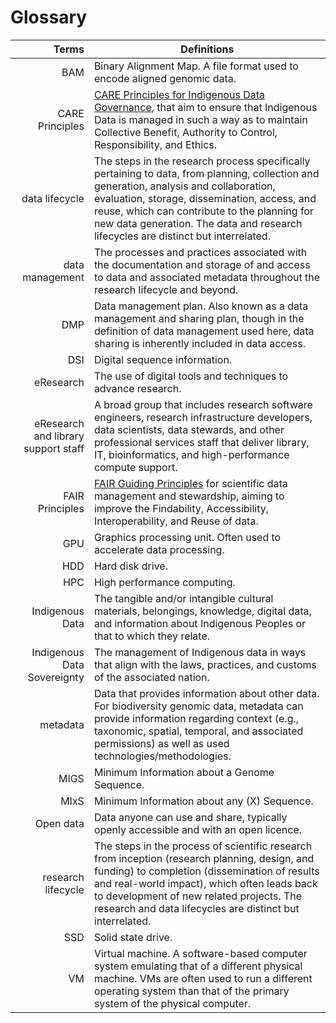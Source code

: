 # Glossary 

|Terms | Definitions |
|---:|---|
| BAM | Binary Alignment Map. A file format used to encode aligned genomic data. |
| CARE Principles | [CARE Principles for Indigenous Data Governance](https://www.gida-global.org/care), that aim to ensure that Indigenous Data is managed in such a way as to maintain Collective Benefit, Authority to Control, Responsibility, and Ethics. 
| data lifecycle | The steps in the research process specifically pertaining to data, from planning, collection and generation, analysis and collaboration, evaluation, storage, dissemination, access, and reuse, which can contribute to the planning for new data generation. The data and research lifecycles are distinct but interrelated. |
| data management  | The processes and practices associated with the documentation and storage of and access to data and associated metadata throughout the research lifecycle and beyond. |
| DMP | Data management plan. Also known as a data management and sharing plan, though in the definition of data management used here, data sharing is inherently included in data access. |
| DSI | Digital sequence information. |
| eResearch | The use of digital tools and techniques to advance research. |
| eResearch and library support staff | A broad group that includes research software engineers, research infrastructure developers, data scientists, data stewards, and other professional services staff that deliver library, IT, bioinformatics, and high-performance compute support. |
| FAIR Principles | [FAIR Guiding Principles](https://www.go-fair.org/fair-principles/) for scientific data management and stewardship, aiming to improve the Findability, Accessibility, Interoperability, and Reuse of data. |
| GPU | Graphics processing unit. Often used to accelerate data processing. |
| HDD | Hard disk drive. |
| HPC | High performance computing. |
| Indigenous Data | The tangible and/or intangible cultural materials, belongings, knowledge, digital data, and information about Indigenous Peoples or that to which they relate. |
| Indigenous Data Sovereignty | The management of Indigenous data in ways that align with the laws, practices, and customs of the associated nation. |
| metadata | Data that provides information about other data. For biodiversity genomic data, metadata can provide information regarding context (e.g., taxonomic, spatial, temporal, and associated permissions) as well as used technologies/methodologies. |
| MIGS | Minimum Information about a Genome Sequence. |
| MIxS | Minimum Information about any (X) Sequence. |
| Open data | Data anyone can use and share, typically openly accessible and with an open licence. |
| research lifecycle | The steps in the process of scientific research from inception (research planning, design, and funding) to completion (dissemination of results and real-world impact), which often leads back to development of new related projects. The research and data lifecycles are distinct but interrelated. |
| SSD | Solid state drive. |
| VM | Virtual machine. A software-based computer system emulating that of a different physical machine. VMs are often used to run a different operating system than that of the primary system of the physical computer. |
